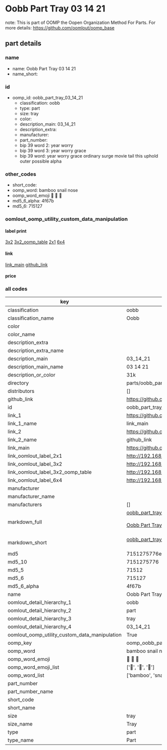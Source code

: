 # Oobb Part Tray 03 14 21  

note: This is part of OOMP the Oopen Organization Method For Parts. For more details: https://github.com/oomlout/oomp_base

##  part details





### name
* name: Oobb Part Tray 03 14 21
* name_short: 
### id
* oomp_id: oobb_part_tray_03_14_21
  * classification: oobb
  * type: part
  * size: tray
  * color: 
  * description_main: 03_14_21
  * description_extra: 
  * manufacturer: 
  * part_number: 
  * bip 39 word 2: year worry
  * bip 39 word 3: year worry grace
  * bip 39 word: year worry grace ordinary surge movie tail this uphold outer possible alpha

### other_codes
* short_code: 
* oomp_word: bamboo snail nose
* oomp_word_emoji :bamboo: :snail: :nose:
* md5_6_alpha: 4f67b
* md5_6: 715127






### oomlout_oomp_utility_custom_data_manipulation
#### label print
[3x2](http://192.168.1.245:1112/?label=oomp%204f67b)
[3x2_oomp_table](http://192.168.1.107:1112/?label=oomp%204f67b)
[2x1](http://192.168.1.242:1112/?label=oomp%204f67b)
[6x4](http://192.168.1.55:1112/?label=oomp%204f67b)    

#### link

[link_main](https://github.com/oomlout/oomlout_oomp_current_version_messy/tree/main/parts/oobb_part_tray_03_14_21) [github_link](https://github.com/oomlout/oomlout_oomp_part_src/tree/main/parts/oobb_part_tray_03_14_21)                             

#### price







### all codes 
| key | value |  
| --- | --- |  
| classification | oobb |  
| classification_name | Oobb |  
| color |  |  
| color_name |  |  
| description_extra |  |  
| description_extra_name |  |  
| description_main | 03_14_21 |  
| description_main_name | 03 14 21 |  
| description_or_color | 31k |  
| directory | parts/oobb_part_tray_03_14_21 |  
| distributors | [] |  
| github_link | https://github.com/oomlout/oomlout_oomp_part_src/tree/main/parts/oobb_part_tray_03_14_21 |  
| id | oobb_part_tray_03_14_21 |  
| link_1 | https://github.com/oomlout/oomlout_oomp_current_version_messy/tree/main/parts/oobb_part_tray_03_14_21 |  
| link_1_name | link_main |  
| link_2 | https://github.com/oomlout/oomlout_oomp_part_src/tree/main/parts/oobb_part_tray_03_14_21 |  
| link_2_name | github_link |  
| link_main | https://github.com/oomlout/oomlout_oomp_current_version_messy/tree/main/parts/oobb_part_tray_03_14_21 |  
| link_oomlout_label_2x1 | http://192.168.1.242:1112/?label=oomp%204f67b |  
| link_oomlout_label_3x2 | http://192.168.1.245:1112/?label=oomp%204f67b |  
| link_oomlout_label_3x2_oomp_table | http://192.168.1.107:1112/?label=oomp%204f67b |  
| link_oomlout_label_6x4 | http://192.168.1.55:1112/?label=oomp%204f67b |  
| manufacturer |  |  
| manufacturer_name |  |  
| manufacturers | [] |  
| markdown_full | [oobb_part_tray_03_14_21](https://github.com/oomlout/oomlout_oomp_current_version_messy/tree/main/parts/oobb_part_tray_03_14_21)<br>[](https://github.com/oomlout/oomlout_oomp_current_version_messy/tree/main/parts/oobb_part_tray_03_14_21)<br>[Oobb Part Tray 03 14 21](https://github.com/oomlout/oomlout_oomp_current_version_messy/tree/main/parts/oobb_part_tray_03_14_21)<br><br> |  
| markdown_short | [oobb_part_tray_03_14_21](https://github.com/oomlout/oomlout_oomp_current_version_messy/tree/main/parts/oobb_part_tray_03_14_21)<br><br> |  
| md5 | 7151275776e0dbaa43ed29c4caff77f7 |  
| md5_10 | 7151275776 |  
| md5_5 | 71512 |  
| md5_6 | 715127 |  
| md5_6_alpha | 4f67b |  
| name | Oobb Part Tray 03 14 21 |  
| oomlout_detail_hierarchy_1 | oobb |  
| oomlout_detail_hierarchy_2 | part |  
| oomlout_detail_hierarchy_3 | tray |  
| oomlout_detail_hierarchy_4 | 03_14_21 |  
| oomlout_oomp_utility_custom_data_manipulation | True |  
| oomp_key | oomp_oobb_part_tray_03_14_21 |  
| oomp_word | bamboo snail nose |  
| oomp_word_emoji | :bamboo: :snail: :nose: |  
| oomp_word_emoji_list | [':bamboo:', ':snail:', ':nose:'] |  
| oomp_word_list | ['bamboo', 'snail', 'nose'] |  
| part_number |  |  
| part_number_name |  |  
| short_code |  |  
| short_name |  |  
| size | tray |  
| size_name | Tray |  
| type | part |  
| type_name | Part |  
